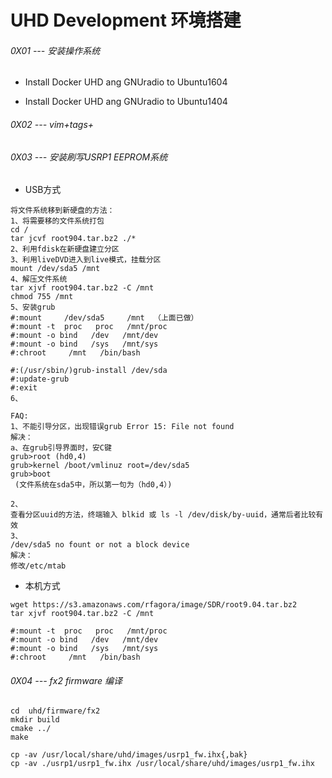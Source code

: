 # UHD Development 环境搭建

###### 0X01 --- 安装操作系统

* Install Docker UHD ang GNUradio to Ubuntu1604

* Install Docker UHD ang GNUradio to Ubuntu1404

###### 0X02 --- vim+tags+

###### 0X03 --- 安装刷写USRP1 EEPROM系统

* USB方式

```
将文件系统移到新硬盘的方法：
1、将需要移的文件系统打包
cd /
tar jcvf root904.tar.bz2 ./*
2、利用fdisk在新硬盘建立分区
3、利用liveDVD进入到live模式，挂载分区
mount /dev/sda5 /mnt
4、解压文件系统
tar xjvf root904.tar.bz2 -C /mnt
chmod 755 /mnt
5、安装grub
#:mount     /dev/sda5     /mnt  （上面已做）
#:mount -t  proc   proc   /mnt/proc
#:mount -o bind   /dev   /mnt/dev
#:mount -o bind   /sys   /mnt/sys
#:chroot     /mnt   /bin/bash

#:(/usr/sbin/)grub-install /dev/sda
#:update-grub
#:exit
6、

FAQ:
1、不能引导分区，出现错误grub Error 15: File not found
解决：
a、在grub引导界面时，安C键
grub>root (hd0,4)
grub>kernel /boot/vmlinuz root=/dev/sda5
grub>boot
 (文件系统在sda5中，所以第一句为（hd0,4）)

2、
查看分区uuid的方法，终端输入 blkid 或 ls -l /dev/disk/by-uuid，通常后者比较有效
3、
/dev/sda5 no fount or not a block device
解决：
修改/etc/mtab
```

* 本机方式

```
wget https://s3.amazonaws.com/rfagora/image/SDR/root9.04.tar.bz2
tar xjvf root904.tar.bz2 -C /mnt

#:mount -t  proc   proc   /mnt/proc
#:mount -o bind   /dev   /mnt/dev
#:mount -o bind   /sys   /mnt/sys
#:chroot     /mnt   /bin/bash

```

###### 0X04 --- fx2 firmware 编译

```
cd  uhd/firmware/fx2
mkdir build
cmake ../
make

cp -av /usr/local/share/uhd/images/usrp1_fw.ihx{,bak}
cp -av ./usrp1/usrp1_fw.ihx /usr/local/share/uhd/images/usrp1_fw.ihx
```
